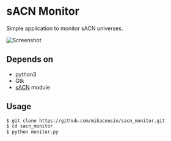 # sACN Monitor

Simple application to monitor sACN universes.

![Screenshot](../assets/sacn_monitor.png?raw=true)

## Depends on

- python3
- Gtk
- [sACN](https://github.com/Hundemeier/sacn) module

## Usage

```bash
$ git clone https://github.com/mikacousin/sacn_monitor.git
$ cd sacn_monitor
$ python monitor.py
```
